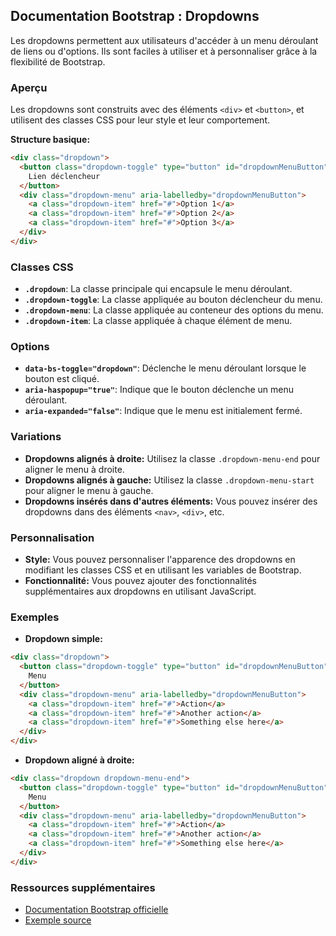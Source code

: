## Documentation Bootstrap : Dropdowns

Les dropdowns permettent aux utilisateurs d'accéder à un menu déroulant de liens ou d'options. Ils sont faciles à utiliser et à personnaliser grâce à la flexibilité de Bootstrap.

###  Aperçu

Les dropdowns sont construits avec des éléments `<div>` et `<button>`, et utilisent des classes CSS pour leur style et leur comportement.  

**Structure basique:**

```html
<div class="dropdown">
  <button class="dropdown-toggle" type="button" id="dropdownMenuButton" data-bs-toggle="dropdown" aria-haspopup="true" aria-expanded="false">
    Lien déclencheur
  </button>
  <div class="dropdown-menu" aria-labelledby="dropdownMenuButton">
    <a class="dropdown-item" href="#">Option 1</a>
    <a class="dropdown-item" href="#">Option 2</a>
    <a class="dropdown-item" href="#">Option 3</a>
  </div>
</div>
```

###  Classes CSS

* **`.dropdown`**: La classe principale qui encapsule le menu déroulant.
* **`.dropdown-toggle`**: La classe appliquée au bouton déclencheur du menu.
* **`.dropdown-menu`**: La classe appliquée au conteneur des options du menu.
* **`.dropdown-item`**: La classe appliquée à chaque élément de menu.

###  Options

* **`data-bs-toggle="dropdown"`**: Déclenche le menu déroulant lorsque le bouton est cliqué.
* **`aria-haspopup="true"`**: Indique que le bouton déclenche un menu déroulant.
* **`aria-expanded="false"`**: Indique que le menu est initialement fermé.

###  Variations

* **Dropdowns alignés à droite:** Utilisez la classe `.dropdown-menu-end` pour aligner le menu à droite.
* **Dropdowns alignés à gauche:** Utilisez la classe `.dropdown-menu-start` pour aligner le menu à gauche.
* **Dropdowns insérés dans d'autres éléments:** Vous pouvez insérer des dropdowns dans des éléments `<nav>`, `<div>`, etc.

###  Personnalisation

* **Style:** Vous pouvez personnaliser l'apparence des dropdowns en modifiant les classes CSS et en utilisant les variables de Bootstrap.
* **Fonctionnalité:** Vous pouvez ajouter des fonctionnalités supplémentaires aux dropdowns en utilisant JavaScript.

###  Exemples

* **Dropdown simple:**

```html
<div class="dropdown">
  <button class="dropdown-toggle" type="button" id="dropdownMenuButton" data-bs-toggle="dropdown" aria-haspopup="true" aria-expanded="false">
    Menu
  </button>
  <div class="dropdown-menu" aria-labelledby="dropdownMenuButton">
    <a class="dropdown-item" href="#">Action</a>
    <a class="dropdown-item" href="#">Another action</a>
    <a class="dropdown-item" href="#">Something else here</a>
  </div>
</div>
```

* **Dropdown aligné à droite:**

```html
<div class="dropdown dropdown-menu-end">
  <button class="dropdown-toggle" type="button" id="dropdownMenuButton" data-bs-toggle="dropdown" aria-haspopup="true" aria-expanded="false">
    Menu
  </button>
  <div class="dropdown-menu" aria-labelledby="dropdownMenuButton">
    <a class="dropdown-item" href="#">Action</a>
    <a class="dropdown-item" href="#">Another action</a>
    <a class="dropdown-item" href="#">Something else here</a>
  </div>
</div>
```



###  Ressources supplémentaires

* [Documentation Bootstrap officielle](https://getbootstrap.com/docs/5.2/components/dropdowns/#)
* [Exemple source](https://getbootstrap.com/docs/5.2/examples/dropdowns/#)